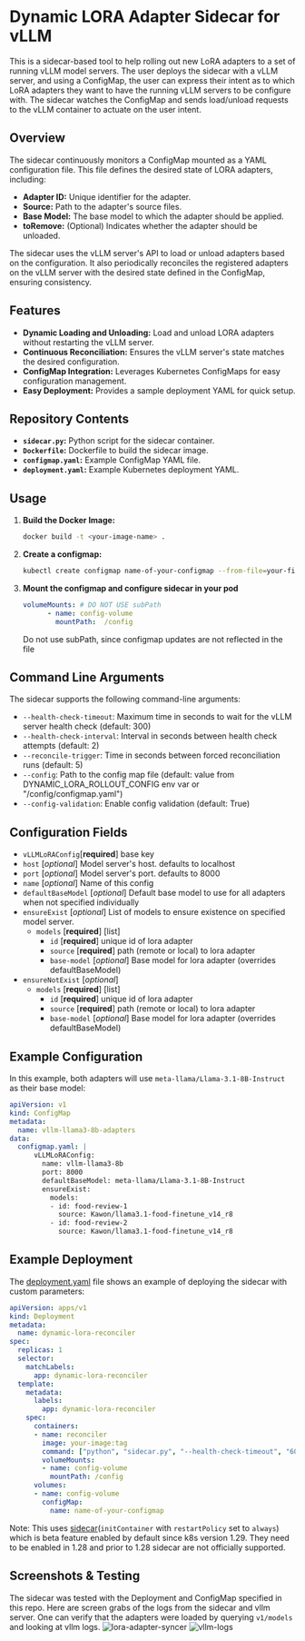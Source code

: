 # Dynamic LORA Adapter Sidecar for vLLM

This is a sidecar-based tool to help rolling out new LoRA adapters to a set of running vLLM model servers. The user deploys the sidecar with a vLLM server, and using a ConfigMap, the user can express their intent as to which LoRA adapters they want to have the running vLLM servers to be configure with. The sidecar watches the ConfigMap and sends load/unload requests to the vLLM container to actuate on the user intent. 

## Overview

The sidecar continuously monitors a ConfigMap mounted as a YAML configuration file. This file defines the desired state of LORA adapters, including:

- **Adapter ID:** Unique identifier for the adapter.
- **Source:** Path to the adapter's source files.
- **Base Model:** The base model to which the adapter should be applied.
- **toRemove:** (Optional) Indicates whether the adapter should be unloaded.

The sidecar uses the vLLM server's API to load or unload adapters based on the configuration. It also periodically reconciles the registered adapters on the vLLM server with the desired state defined in the ConfigMap, ensuring consistency.

## Features

- **Dynamic Loading and Unloading:**  Load and unload LORA adapters without restarting the vLLM server.
- **Continuous Reconciliation:**  Ensures the vLLM server's state matches the desired configuration.
- **ConfigMap Integration:**  Leverages Kubernetes ConfigMaps for easy configuration management.
- **Easy Deployment:**  Provides a sample deployment YAML for quick setup.

## Repository Contents

- **`sidecar.py`:**  Python script for the sidecar container.
- **`Dockerfile`:**  Dockerfile to build the sidecar image.
- **`configmap.yaml`:**  Example ConfigMap YAML file.
- **`deployment.yaml`:**  Example Kubernetes deployment YAML.

## Usage


1. **Build the Docker Image:**
   ```bash
   docker build -t <your-image-name> .
   ```

2. **Create a configmap:**
   ```bash
   kubectl create configmap name-of-your-configmap --from-file=your-file.yaml
   ```

3. **Mount the configmap and configure sidecar in your pod**
   ```yaml
   volumeMounts: # DO NOT USE subPath
         - name: config-volume
           mountPath:  /config
   ```
   Do not use subPath, since configmap updates are not reflected in the file

## Command Line Arguments

The sidecar supports the following command-line arguments:

- `--health-check-timeout`: Maximum time in seconds to wait for the vLLM server health check (default: 300)
- `--health-check-interval`: Interval in seconds between health check attempts (default: 2)
- `--reconcile-trigger`: Time in seconds between forced reconciliation runs (default: 5)
- `--config`: Path to the config map file (default: value from DYNAMIC_LORA_ROLLOUT_CONFIG env var or "/config/configmap.yaml")
- `--config-validation`: Enable config validation (default: True)

## Configuration Fields
- `vLLMLoRAConfig`[**required**]  base key 
- `host` [*optional*] Model server's host. defaults to localhost
- `port` [*optional*] Model server's port. defaults to 8000
- `name` [*optional*] Name of this config
- `defaultBaseModel` [*optional*] Default base model to use for all adapters when not specified individually
- `ensureExist` [*optional*] List of models to ensure existence on specified model server.
    -  `models` [**required**] [list]
        - `id` [**required**] unique id of lora adapter
        - `source` [**required**] path (remote or local) to lora adapter
        - `base-model` [*optional*] Base model for lora adapter (overrides defaultBaseModel)
- `ensureNotExist` [*optional*]
    - `models` [**required**] [list]
        - `id` [**required**] unique id of lora adapter
        - `source` [**required**] path (remote or local) to lora adapter
        - `base-model` [*optional*] Base model for lora adapter (overrides defaultBaseModel)

## Example Configuration

In this example, both adapters will use `meta-llama/Llama-3.1-8B-Instruct` as their base model:

```yaml
apiVersion: v1
kind: ConfigMap
metadata:
  name: vllm-llama3-8b-adapters
data:
  configmap.yaml: |
      vLLMLoRAConfig:
        name: vllm-llama3-8b
        port: 8000
        defaultBaseModel: meta-llama/Llama-3.1-8B-Instruct
        ensureExist:
          models:
          - id: food-review-1
            source: Kawon/llama3.1-food-finetune_v14_r8
          - id: food-review-2
            source: Kawon/llama3.1-food-finetune_v14_r8
```

## Example Deployment

The [deployment.yaml](deployment.yaml) file shows an example of deploying the sidecar with custom parameters:

```yaml
apiVersion: apps/v1
kind: Deployment
metadata:
  name: dynamic-lora-reconciler
spec:
  replicas: 1
  selector:
    matchLabels:
      app: dynamic-lora-reconciler
  template:
    metadata:
      labels:
        app: dynamic-lora-reconciler
    spec:
      containers:
      - name: reconciler
        image: your-image:tag
        command: ["python", "sidecar.py", "--health-check-timeout", "600", "--health-check-interval", "5", "--reconcile-trigger", "10"] #optional if overriding default values
        volumeMounts:
        - name: config-volume
          mountPath: /config
      volumes:
      - name: config-volume
        configMap:
          name: name-of-your-configmap
```

Note: This uses [sidecar](https://kubernetes.io/docs/concepts/workloads/pods/sidecar-containers/)(`initContainer` with `restartPolicy` set to `always`) which is beta feature enabled by default since k8s version 1.29. They need to be enabled in 1.28 and prior to 1.28 sidecar are not officially supported.

## Screenshots & Testing
The sidecar was tested with the Deployment and ConfigMap specified in this repo. Here are screen grabs of the logs from the sidecar and vllm server. One can verify that the adapters were loaded by querying `v1/models` and looking at vllm logs.
![lora-adapter-syncer](screenshots/lora-syncer-logs.png)
![vllm-logs](screenshots/vllm-logs.png)
